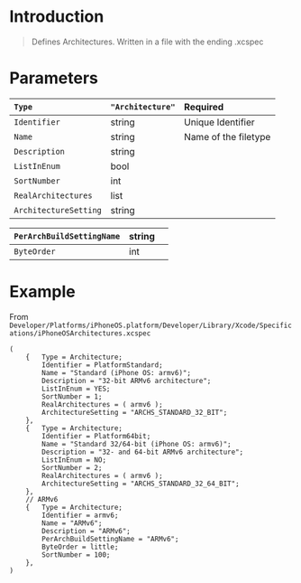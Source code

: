 

# Introduction #

> Defines Architectures. Written in a file with the ending .xcspec

# Parameters #

| `Type` | `"Architecture"` | Required |
|:-------|:-----------------|:---------|
| `Identifier` | string           | Unique Identifier  |
| `Name` | string           | Name of the filetype |
| `Description` | string           |          |
| `ListInEnum` | bool             |          |
| `SortNumber` | int              |          |
| `RealArchitectures` | list             |          |
| `ArchitectureSetting` | string           |          |

| `PerArchBuildSettingName` | string |  |
|:--------------------------|:-------|:-|
| `ByteOrder`               | int    |  |




# Example #

From `Developer/Platforms/iPhoneOS.platform/Developer/Library/Xcode/Specifications/iPhoneOSArchitectures.xcspec`
```
(
    {   Type = Architecture;
        Identifier = PlatformStandard;
        Name = "Standard (iPhone OS: armv6)";
        Description = "32-bit ARMv6 architecture";
        ListInEnum = YES;
        SortNumber = 1;
        RealArchitectures = ( armv6 );
        ArchitectureSetting = "ARCHS_STANDARD_32_BIT";
    },
    {   Type = Architecture;
        Identifier = Platform64bit;
        Name = "Standard 32/64-bit (iPhone OS: armv6)";
        Description = "32- and 64-bit ARMv6 architecture";
        ListInEnum = NO;
        SortNumber = 2;
        RealArchitectures = ( armv6 );
        ArchitectureSetting = "ARCHS_STANDARD_32_64_BIT";
    },
    // ARMv6
    {   Type = Architecture;
        Identifier = armv6;
        Name = "ARMv6";
        Description = "ARMv6";
        PerArchBuildSettingName = "ARMv6";
        ByteOrder = little;
        SortNumber = 100;
    },
)
```
